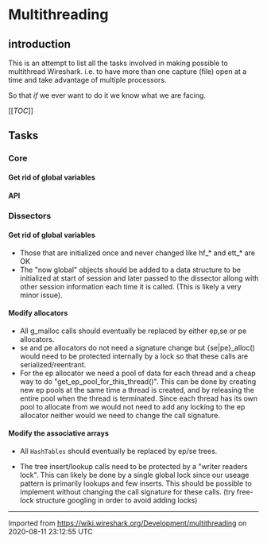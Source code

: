 # Multithreading

## introduction

This is an attempt to list all the tasks involved in making possible to multithread Wireshark. i.e. to have more than one capture (file) open at a time and take advantage of multiple processors.

So that *if* we ever want to do it we know what we are facing.

[[_TOC_]]

## Tasks

### Core

#### Get rid of global variables

#### API

### Dissectors

#### Get rid of global variables

  - Those that are initialized once and never changed like hf\_\* and ett\_\* are OK
  - The "now global" objects should be added to a data structure to be initialized at start of session and later passed to the dissector allong with other session information each time it is called. (This is likely a very minor issue).

#### Modify allocators

  - All g\_malloc calls should eventually be replaced by either ep,se or pe allocators.
  - se and pe allocators do not need a signature change but {se|pe}\_alloc() would need to be protected internally by a lock so that these calls are serialized/reentrant.
  - For the ep allocator we need a pool of data for each thread and a cheap way to do "get\_ep\_pool\_for\_this\_thread()". This can be done by creating new ep pools at the same time a thread is created, and by releasing the entire pool when the thread is terminated. Since each thread has its own pool to allocate from we would not need to add any locking to the ep allocator neither would we need to change the call signature.

#### Modify the associative arrays

  - All `HashTables` should eventually be replaced by ep/se trees.

  - The tree insert/lookup calls need to be protected by a "writer readers lock". This can likely be done by a single global lock since our useage pattern is primarily lookups and few inserts. This should be possible to implement without changing the call signature for these calls. (try free-lock structure googling in order to avoid adding locks)

---

Imported from https://wiki.wireshark.org/Development/multithreading on 2020-08-11 23:12:55 UTC
